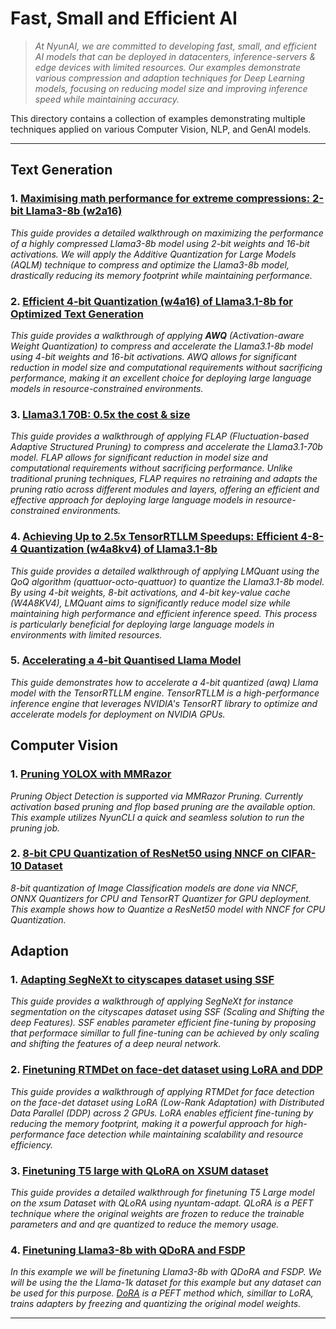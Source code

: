 # Fast, Small and Efficient AI
>
> _At NyunAI, we are committed to developing fast, small, and efficient AI models that can be deployed in datacenters, inference-servers & edge devices with limited resources. Our examples demonstrate various compression and adaption techniques for Deep Learning models, focusing on reducing model size and improving inference speed while maintaining accuracy._

This directory contains a collection of examples demonstrating multiple techniques applied on various Computer Vision, NLP, and GenAI models.

---

## Text Generation

### 1. [Maximising math performance for extreme compressions: 2-bit Llama3-8b (w2a16)](./text-generation/aqlm_quantization/readme.md)

_This guide provides a detailed walkthrough on maximizing the performance of a highly compressed Llama3-8b model using 2-bit weights and 16-bit activations. We will apply the Additive Quantization for Large Models (AQLM) technique to compress and optimize the Llama3-8b model, drastically reducing its memory footprint while maintaining performance._

### 2. [Efficient 4-bit Quantization (w4a16) of Llama3.1-8b for Optimized Text Generation](./text-generation/awq_quantization/readme.md)

_This guide provides a walkthrough of applying **AWQ** (Activation-aware Weight Quantization) to compress and accelerate the Llama3.1-8b model using 4-bit weights and 16-bit activations. AWQ allows for significant reduction in model size and computational requirements without sacrificing performance, making it an excellent choice for deploying large language models in resource-constrained environments._

### 3. [Llama3.1 70B: 0.5x the cost & size](./text-generation/flap_pruning/readme.md)

_This guide provides a walkthrough of applying FLAP (Fluctuation-based Adaptive Structured Pruning) to compress and accelerate the Llama3.1-70b model. FLAP allows for significant reduction in model size and computational requirements without sacrificing performance. Unlike traditional pruning techniques, FLAP requires no retraining and adapts the pruning ratio across different modules and layers, offering an efficient and effective approach for deploying large language models in resource-constrained environments._

### 4. [Achieving Up to 2.5x TensorRTLLM Speedups: Efficient 4-8-4 Quantization (w4a8kv4) of Llama3.1-8b](./text-generation/lmquant_quantization/readme.md)

_This guide provides a detailed walkthrough of applying LMQuant using the QoQ algorithm (quattuor-octo-quattuor) to quantize the Llama3.1-8b model. By using 4-bit weights, 8-bit activations, and 4-bit key-value cache (W4A8KV4), LMQuant aims to significantly reduce model size while maintaining high performance and efficient inference speed. This process is particularly beneficial for deploying large language models in environments with limited resources._

### 5. [Accelerating a 4-bit Quantised Llama Model](./text-generation/tensorrtllm_engine/readme.md)

_This guide demonstrates how to accelerate a 4-bit quantized (awq) Llama model with the TensorRTLLM engine. TensorRTLLM is a high-performance inference engine that leverages NVIDIA's TensorRT library to optimize and accelerate models for deployment on NVIDIA GPUs._

## Computer Vision

### 1. [Pruning YOLOX with MMRazor](./vision/mmrazor_pruning/readme.md)

_Pruning Object Detection is supported via MMRazor Pruning. Currently activation based pruning and flop based pruning are the available option. This example utilizes NyunCLI a quick and seamless solution to run the pruning job._

### 2. [8-bit CPU Quantization of ResNet50 using NNCF on CIFAR-10 Dataset](./vision/nncf_quantization/readme.md)

_8-bit quantization of Image Classification models are done via NNCF, ONNX Quantizers for CPU and TensorRT Quantizer for GPU deployment. This example shows how to Quantize a ResNet50 model with NNCF for CPU Quantization._

## Adaption

### 1. [Adapting SegNeXt to cityscapes dataset using SSF](./adapt/image_segmentation/README.md)

_This guide provides a walkthrough of applying SegNeXt for instance segmentation on the cityscapes dataset using SSF (Scaling and Shifting the deep Features). SSF enables parameter efficient fine-tuning by proposing that performace simillar to full fine-tuning can be achieved by only scaling and shifting the features of a deep neural network._

### 2. [Finetuning RTMDet on face-det dataset using LoRA and DDP](./adapt/object_detection/README.md)

_This guide provides a walkthrough of applying RTMDet for face detection on the face-det dataset using LoRA (Low-Rank Adaptation) with Distributed Data Parallel (DDP) across 2 GPUs. LoRA enables efficient fine-tuning by reducing the memory footprint, making it a powerful approach for high-performance face detection while maintaining scalability and resource efficiency._

### 3. [Finetuning T5 large with QLoRA on XSUM dataset](./adapt/summarization/README.md)

_This guide provides a detailed walkthrough for finetuning T5 Large model on the xsum Dataset with QLoRA using nyuntam-adapt. QLoRA is a PEFT technique where the original weights are frozen to reduce the trainable parameters and and qre quantized to reduce the memory usage._

### 4. [Finetuning Llama3-8b with QDoRA and FSDP](./adapt/text_generation/README.md)

_In this example we will be finetuning Llama3-8b with QDoRA and FSDP. We will be using the the Llama-1k dataset for this example but any dataset can be used for this purpose. [DoRA](https://arxiv.org/abs/2402.09353) is a PEFT method which, simillar to LoRA, trains adapters by freezing and quantizing the original model weights._

---
